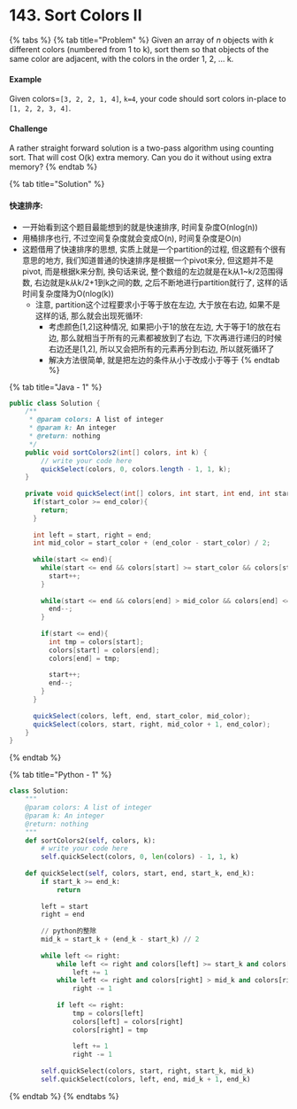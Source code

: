 # 143. Sort Colors II

{% tabs %}
{% tab title="Problem" %}
Given an array of _n_ objects with _k_ different colors \(numbered from 1 to k\), sort them so that objects of the same color are adjacent, with the colors in the order 1, 2, ... k.

#### Example

Given colors=`[3, 2, 2, 1, 4]`, `k=4`, your code should sort colors in-place to `[1, 2, 2, 3, 4]`.

#### Challenge

A rather straight forward solution is a two-pass algorithm using counting sort. That will cost O\(k\) extra memory. Can you do it without using extra memory?
{% endtab %}

{% tab title="Solution" %}
#### 快速排序:

* 一开始看到这个题目最能想到的就是快速排序, 时间复杂度O\(nlog\(n\)\)
* 用桶排序也行, 不过空间复杂度就会变成O\(n\), 时间复杂度是O\(n\)
* 这题借用了快速排序的思想, 实质上就是一个partition的过程, 但这题有个很有意思的地方, 我们知道普通的快速排序是根据一个pivot来分, 但这题并不是pivot, 而是根据k来分割, 换句话来说, 整个数组的左边就是在k从1~k/2范围得数, 右边就是k从k/2+1到k之间的数, 之后不断地进行partition就行了, 这样的话时间复杂度降为O\(nlog\(k\)\)
  * 注意, partition这个过程要求小于等于放在左边, 大于放在右边, 如果不是这样的话, 那么就会出现死循环:
    * 考虑颜色\[1,2\]这种情况, 如果把小于1的放在左边, 大于等于1的放在右边, 那么就相当于所有的元素都被放到了右边, 下次再进行递归的时候右边还是\[1,2\], 所以又会把所有的元素再分到右边, 所以就死循环了
    * 解决方法很简单, 就是把左边的条件从小于改成小于等于
{% endtab %}

{% tab title="Java - 1" %}
```java
public class Solution {
    /**
     * @param colors: A list of integer
     * @param k: An integer
     * @return: nothing
     */
    public void sortColors2(int[] colors, int k) {
        // write your code here
        quickSelect(colors, 0, colors.length - 1, 1, k);
    }
    
    private void quickSelect(int[] colors, int start, int end, int start_color, int end_color){
      if(start_color >= end_color){
        return;
      }
      
      int left = start, right = end;
      int mid_color = start_color + (end_color - start_color) / 2;
      
      while(start <= end){
        while(start <= end && colors[start] >= start_color && colors[start] <= mid_color){
          start++;
        }
        
        while(start <= end && colors[end] > mid_color && colors[end] <= end_color){
          end--;
        }
        
        if(start <= end){
          int tmp = colors[start];
          colors[start] = colors[end];
          colors[end] = tmp;
          
          start++;
          end--;
        }
      }
      
      quickSelect(colors, left, end, start_color, mid_color);
      quickSelect(colors, start, right, mid_color + 1, end_color);
    }
}
```
{% endtab %}

{% tab title="Python - 1" %}
```python
class Solution:
    """
    @param colors: A list of integer
    @param k: An integer
    @return: nothing
    """
    def sortColors2(self, colors, k):
        # write your code here
        self.quickSelect(colors, 0, len(colors) - 1, 1, k)
    
    def quickSelect(self, colors, start, end, start_k, end_k):
        if start_k >= end_k:
            return
        
        left = start
        right = end
        
        // python的整除
        mid_k = start_k + (end_k - start_k) // 2
        
        while left <= right:
            while left <= right and colors[left] >= start_k and colors[left] <= mid_k:
                left += 1
            while left <= right and colors[right] > mid_k and colors[right] <= end_k:
                right -= 1
            
            if left <= right:
                tmp = colors[left]
                colors[left] = colors[right]
                colors[right] = tmp
                
                left += 1
                right -= 1
        
        self.quickSelect(colors, start, right, start_k, mid_k)
        self.quickSelect(colors, left, end, mid_k + 1, end_k)

```
{% endtab %}
{% endtabs %}

